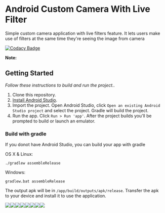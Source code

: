 # Android Custom Camera With Live Filter
Simple custom camera application with live filters feature.
It lets users make use of filters at the same time they're seeing the image from camera

[![Codacy Badge](https://api.codacy.com/project/badge/Grade/75ad4b69e2cb402ba8bf82e919a17157)](https://www.codacy.com/app/arshadkazmi42/android-custom-camera-with-live-filter?utm_source=github.com&amp;utm_medium=referral&amp;utm_content=arshadkazmi42/android-custom-camera-with-live-filter&amp;utm_campaign=Badge_Grade)

<b>Note:</b>
## Getting Started

_Follow these instructions to build and run the project.._

1. Clone this repository.
3. [Install Android Studio](https://developer.android.com/sdk/index.html).
5. Import the project. Open Android Studio, click `Open an existing Android
   Studio project` and select the project. Gradle will build the project.
6. Run the app. Click `Run > Run 'app'`. After the project builds you'll be
   prompted to build or launch an emulator.

### Build with gradle

If you donot have Android Studio, you can build your app with gradle

OS X & Linux:

`./gradlew assembleRelease`

Windows:

`gradlew.bat assembleRelease`

The output apk will be in `/app/build/outputs/apk/release`.
Transfer the apk to your device and install it to use the application.


[![](https://sourcerer.io/fame/arshadkazmi42/arshadkazmi42/android-custom-camera-with-live-filter/images/0)](https://sourcerer.io/fame/arshadkazmi42/arshadkazmi42/android-custom-camera-with-live-filter/links/0)[![](https://sourcerer.io/fame/arshadkazmi42/arshadkazmi42/android-custom-camera-with-live-filter/images/1)](https://sourcerer.io/fame/arshadkazmi42/arshadkazmi42/android-custom-camera-with-live-filter/links/1)[![](https://sourcerer.io/fame/arshadkazmi42/arshadkazmi42/android-custom-camera-with-live-filter/images/2)](https://sourcerer.io/fame/arshadkazmi42/arshadkazmi42/android-custom-camera-with-live-filter/links/2)[![](https://sourcerer.io/fame/arshadkazmi42/arshadkazmi42/android-custom-camera-with-live-filter/images/3)](https://sourcerer.io/fame/arshadkazmi42/arshadkazmi42/android-custom-camera-with-live-filter/links/3)[![](https://sourcerer.io/fame/arshadkazmi42/arshadkazmi42/android-custom-camera-with-live-filter/images/4)](https://sourcerer.io/fame/arshadkazmi42/arshadkazmi42/android-custom-camera-with-live-filter/links/4)[![](https://sourcerer.io/fame/arshadkazmi42/arshadkazmi42/android-custom-camera-with-live-filter/images/5)](https://sourcerer.io/fame/arshadkazmi42/arshadkazmi42/android-custom-camera-with-live-filter/links/5)[![](https://sourcerer.io/fame/arshadkazmi42/arshadkazmi42/android-custom-camera-with-live-filter/images/6)](https://sourcerer.io/fame/arshadkazmi42/arshadkazmi42/android-custom-camera-with-live-filter/links/6)[![](https://sourcerer.io/fame/arshadkazmi42/arshadkazmi42/android-custom-camera-with-live-filter/images/7)](https://sourcerer.io/fame/arshadkazmi42/arshadkazmi42/android-custom-camera-with-live-filter/links/7)
